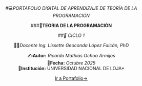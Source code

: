 <div align="center">
  
#💻*PORTAFOLIO DIGITAL DE APRENDIZAJE DE TEORÍA DE LA PROGRAMACIÓN*  


###📘**TEORIA DE LA PROGRAMACIÓN**  

##*📅 CICLO 1* 

👩‍🏫*Docente* *Ing. Lissette Geoconda López Faicán, PhD*

✍️**Autor:** *Ricardo Mathias Ochoa Armijos*  
📅**Fecha:** *Octubre 2025*  
📍**Institución:** UNIVERSIDAD NACIONAL DE LOJA*

[Ir a Portafolio→](index.md)

</div>
